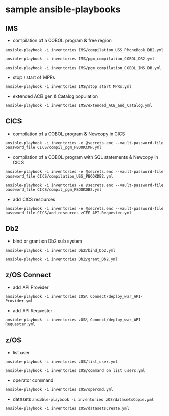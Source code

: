 # sample ansible-playbooks

## IMS
- compilation of a COBOL program & free region

`ansible-playbook -i inventories IMS/compilation_USS_PhoneBook_DB2.yml`

`ansible-playbook -i inventories IMS/pgm_compilation_COBOL_DB2.yml`

`ansible-playbook -i inventories IMS/pgm_compilation_COBOL_IMS_DB.yml`
- stop / start of MPRs

`ansible-playbook -i inventories IMS/stop_start_MPRs.yml`
- extended ACB gen & Catalog population

`ansible-playbook -i inventories IMS/extended_ACB_and_Catalog.yml`

## CICS
- compilation of a COBOL program & Newcopy in CICS

`ansible-playbook -i inventories -e @secrets.enc --vault-password-file password_file CICS/compil_pgm_PBOOKCMN.yml`
- compilation of a COBOL program with SQL statements & Newcopy in CICS

`ansible-playbook -i inventories -e @secrets.enc --vault-password-file password_file CICS/compilation_USS_PBOOKDB2.yml`

`ansible-playbook -i inventories -e @secrets.enc --vault-password-file password_file CICS/compil_pgm_PBOOKDB2.yml`
- add CICS resources

`ansible-playbook -i inventories -e @secrets.enc --vault-password-file password_file CICS/add_resources_zCEE_API-Requester.yml`

## Db2
- bind or grant on Db2 sub system

`ansible-playbook -i inventories Db2/bind_Db2.yml`

`ansible-playbook -i inventories Db2/grant_Db2.yml`

## z/OS Connect
- add API Provider

`ansible-playbook -i inventories zOS\ Connect/deploy_war_API-Provider.yml`

- add API Requester

`ansible-playbook -i inventories zOS\ Connect/deploy_war_API-Requester.yml`

## z/OS
- list user

`ansible-playbook -i inventories zOS/list_user.yml`

`ansible-playbook -i inventories zOS/command_on_list_users.yml`
- operator command

`ansible-playbook -i inventories zOS/opercmd.yml`

- datasets
`ansible-playbook -i inventories zOS/datasetsCopie.yml`

`ansible-playbook -i inventories zOS/datasetsCreate.yml`
